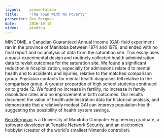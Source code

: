 ```yaml
---
layout:    presentation
title:     "The Town With No Poverty"
presenter: Ben Bergman
date:      2016-10-14
video:     pending
---
```


MINCOME, a Canadian Guaranteed Annual Income (GAI) field experiment ran in the province of Manitoba between 1974 and 1979, and ended with no final report and no analysis of data from the saturation site. This essay uses a quasi-experimental design and routinely collected health administration data to revisit outcomes for the saturation site. We found a significant reduction in hospitalization, especially for admissions relate d to mental health and to accidents and injuries, relative to the matched comparison group. Physician contacts for mental health diagnoses fell relative to the comparison group. A greater proportion of high school students continued on to grade 12. We found no increase in fertility, no increase in family dissolution rates and no improvement in birth outcomes. Our results document the value of health administration data for historical analysis, and demonstrate that a relatively modest GAI can improve population health suggesting the possibility of health system savings.

[Ben Bergman](http://benbergman.ca/) is a University of Manitoba Computer Engineering graduate, a software developer at Tenable Network Security, and an electronics hobbyist (creator of the world's smallest Nintendo controller).
